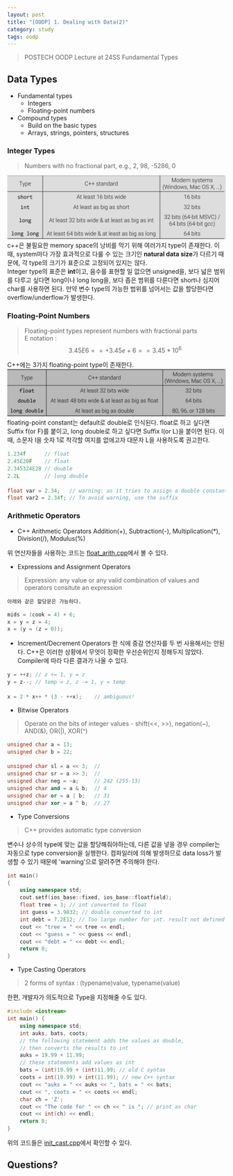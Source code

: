 ```yaml
---
layout: post
title: "[OODP] 1. Dealing with Data(2)"
category: study
tags: oodp
---
```


> POSTECH OODP Lecture at 24SS
Fundamental Types

## Data Types
* Fundamental types
    - Integers
    - Floating-point numbers
* Compound types
    - Build on the basic types
    - Arrays, strings, pointers, structures

<!--more-->

### Integer Types
> Numbers with no fractional part, e.g., 2, 98, -5286, 0

![integer-types](/assets/img/2024-02-26/integer-types.png) <br>
c++은 불필요한 memory space의 낭비를 막기 위해 여러가지 type이 존재한다. 이때, system마다 가장 효과적으로 다룰 수 있는 크기인 **natural data size**가 다르기 때문에, 각 type의 크기가 표준으로 고정되어 있지는 않다. <br>
Integer type의 표준은 **int**이고, 음수를 표현할 일 없으면 unsigned을, 보다 넓은 범위를 다루고 싶다면 long이나 long long을, 보다 좁은 범위를 다룬다면 short나 심지어 char를 사용하면 된다.
만약 변수 type의 가능한 범위를 넘어서는 값을 할당한다면 overflow/underflow가 발생한다.

### Floating-Point Numbers
> Floating-point types represent numbers with fractional parts<br>
E notation : $$3.45E6 == +3.45e+6 == 3.45 * 10^6$$

C++에는 3가지 floating-point type이 존재한다.
![floating-types](/assets/img/2024-02-28/floating-types.png)
floating-point constant는 default로 double로 인식된다.
float로 하고 싶다면 Suffix f(or F)를 붙이고, long double로 하고 싶다면 Suffix l(or L)을 붙이면 된다. 이때, 소문자 l을 숫자 1로 착각할 여지를 없애고자 대문자 L을 사용하도록 권고한다.
```c++
1.234f      // float
2.45E20F    // float
2.345324E28 // double
2.2L        // long double

float var = 2.34;   // warning: as it tries to assign a double constant to a float variable
float var2 = 2.34f; // To avoid warning, use the suffix
```

### Arithmetic Operators
* C++ Arithmetic Operators
Addition(+), Subtraction(-), Multiplication(*), Division(/), Modulus(%)

위 연산자들을 사용하는 코드는 [float_arith.cpp]에서 볼 수 있다.

* Expressions and Assignment Operators
> Expression: any value or any valid combination of values and operators consitute an expression

    아래와 같은 할당문은 가능하다.
``` c++
mids = (cook = 4) + 6;
x = y = z = 4;
x = (y = (z = 0));
```

* Increment/Decrement Operators
    한 식에 증감 연산자를 두 번 사용해서는 안된다. C++은 이러한 상황에서 무엇이 정확한 우선순위인지 정해두지 않았다. Compiler에 따라 다른 결과가 나올 수 있다.
``` c++
y = ++z; // z += 1, y = z
y = z--; // temp = z, z -= 1, y = temp

x = 2 * x++ * (3 - ++x);    // ambiguous!
```

* Bitwise Operators
> Operate on the bits of integer values
    - shift(<<, >>), negation(~), AND(&), OR(|), XOR(^)

``` c++
unsigned char a = 13;
unsigned char b = 22;

unsigned char sl = a << 3;  // 
unsigned char sr = a >> 3;  // 
unsigned char neg = ~a;     // 242 (255-13)
unsigned char and = a & b;  // 4
unsigned char or = a | b;   // 31
unsigned char xor = a ^ b;  // 27
```

* Type Conversions
> C++ provides automatic type conversion

변수나 상수의 type에 맞는 값을 할당해줘야하는데, 다른 값을 넣을 경우 compiler는 자동으로 type conversion을 실행한다.
컴파일러에 의해 발생하므로 data loss가 발생할 수 있기 때문에 'warning'으로 알려주면 주의해야 한다.
``` c++
int main()
{
    using namespace std;
    cout.setf(ios_base::fixed, ios_base::floatfield);
    float tree = 3; // int converted to float
    int guess = 3.9832; // double converted to int
    int debt = 7.2E12; // Too large number for int. result not defined in C++
    cout << "tree = " << tree << endl;
    cout << "guess = " << guess << endl;
    cout << "debt = " << debt << endl;
    return 0;
}
```

* Type Casting Operators
> 2 forms of syntax : (typename)value, typename(value)

한편, 개발자가 의도적으로 Type을 지정해줄 수도 있다.
``` c++
#include <iostream>
int main() {
    using namespace std;
    int auks, bats, coots;
    // the following statement adds the values as double,
    // then converts the results to int
    auks = 19.99 + 11.99;
    // these statements add values as int
    bats = (int)19.99 + (int)11.99; // old C syntax
    coots = int(19.99) + int(11.99); // new C++ syntax
    cout << "auks = " << auks << ", bats = " << bats;
    cout << ", coots = " << coots << endl;
    char ch = 'Z';
    cout << "The code for " << ch << " is "; // print as char
    cout << int(ch) << endl;
    return 0;
}
```

위의 코드들은 [init_cast.cpp]에서 확인할 수 있다.

## Questions?


<!-- Links -->
[float_arith.cpp]: https://github.com/baejaeho18/code/blob/main/0-Education/cpp/DataTypes/FundamentalTypes/float_arith.cpp
[init_cast.cpp]: https://github.com/baejaeho18/code/blob/main/0-Education/cpp/DataTypes/FundamentalTypes/init_cast.cpp

[bondini.cpp]: https://github.com/baejaeho18/code/blob/main/0-Education/cpp/DataTypes/FundamentalTypes/bondini.cpp